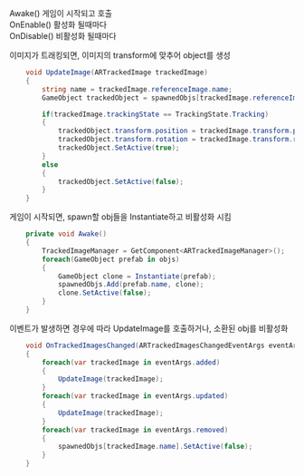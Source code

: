 Awake() 게임이 시작되고 호출   
OnEnable() 활성화 될때마다   
OnDisable() 비활성화 될때마다   


이미지가 트래킹되면, 이미지의 transform에 맞추어 object를 생성   
```cs
    void UpdateImage(ARTrackedImage trackedImage)
    {
        string name = trackedImage.referenceImage.name;
        GameObject trackedObject = spawnedObjs[trackedImage.referenceImage.name];

        if(trackedImage.trackingState == TrackingState.Tracking)
        {
            trackedObject.transform.position = trackedImage.transform.position;
            trackedObject.transform.rotation = trackedImage.transform.rotation;
            trackedObject.SetActive(true);
        }
        else
        {
            trackedObject.SetActive(false);
        }
    }
```
게임이 시작되면, spawn할 obj들을 Instantiate하고 비활성화 시킴
```cs
    private void Awake()
    {
        TrackedImageManager = GetComponent<ARTrackedImageManager>();
        foreach(GameObject prefab in objs)
        {
            GameObject clone = Instantiate(prefab);
            spawnedObjs.Add(prefab.name, clone);
            clone.SetActive(false);
        }
    }
```

이벤트가 발생하면 경우에 따라 UpdateImage를 호출하거나, 소환된 obj를 비활성화   
```cs
    void OnTrackedImagesChanged(ARTrackedImagesChangedEventArgs eventArgs)
    {
        foreach(var trackedImage in eventArgs.added)
        {
            UpdateImage(trackedImage);
        }
        foreach(var trackedImage in eventArgs.updated)
        {
            UpdateImage(trackedImage);
        }
        foreach(var trackedImage in eventArgs.removed)
        {
            spawnedObjs[trackedImage.name].SetActive(false);
        }
    }
```
